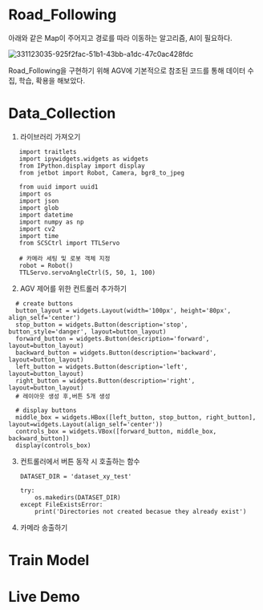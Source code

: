 # Road_Following

아래와 같은 Map이 주어지고 경로를 따라 이동하는 알고리즘, AI이 필요하다.

![331123035-925f2fac-51b1-43bb-a1dc-47c0ac428fdc](https://github.com/lZiinl/SSAFY_AGV/assets/149471946/74967f3b-9293-424c-802e-c056f5bedadb)


Road_Following을 구현하기 위해 AGV에 기본적으로 참조된 코드를 통해 데이터 수집, 학습, 확용을 해보았다.

# Data_Collection
 1. 라이브러리 가져오기
 ```
    import traitlets
    import ipywidgets.widgets as widgets
    from IPython.display import display
    from jetbot import Robot, Camera, bgr8_to_jpeg

    from uuid import uuid1
    import os
    import json
    import glob
    import datetime
    import numpy as np
    import cv2
    import time
    from SCSCtrl import TTLServo

    # 카메라 세팅 및 로봇 객체 지정
    robot = Robot()
    TTLServo.servoAngleCtrl(5, 50, 1, 100)
 ```
 2. AGV 제어를 위한 컨트롤러 추가하기
  ```
    # create buttons
    button_layout = widgets.Layout(width='100px', height='80px', align_self='center')
    stop_button = widgets.Button(description='stop', button_style='danger', layout=button_layout)
    forward_button = widgets.Button(description='forward', layout=button_layout)
    backward_button = widgets.Button(description='backward', layout=button_layout)
    left_button = widgets.Button(description='left', layout=button_layout)
    right_button = widgets.Button(description='right', layout=button_layout)
    # 레이아웃 생성 후,버튼 5개 생성

    # display buttons
    middle_box = widgets.HBox([left_button, stop_button, right_button], layout=widgets.Layout(align_self='center'))
    controls_box = widgets.VBox([forward_button, middle_box, backward_button])
    display(controls_box)
  ```
  

 3. 컨트롤러에서 버튼 동작 시 호출하는 함수
    ```
    DATASET_DIR = 'dataset_xy_test'

    try:
        os.makedirs(DATASET_DIR)
    except FileExistsError:
        print('Directories not created becasue they already exist')
    ```
 4. 카메라 송출하기



# Train Model

# Live Demo